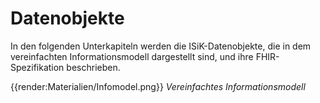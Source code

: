 # Datenobjekte

In den folgenden Unterkapiteln werden die ISiK-Datenobjekte, die in dem vereinfachten Informationsmodell dargestellt sind, und ihre FHIR-Spezifikation beschrieben.

{{render:Materialien/Infomodel.png}}
*Vereinfachtes Informationsmodell*
